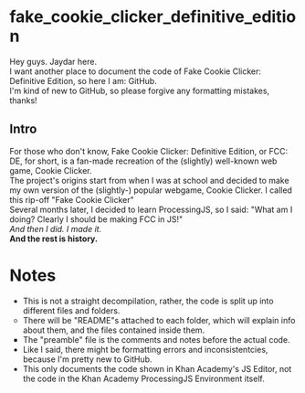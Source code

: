 <h1>fake_cookie_clicker_definitive_edition</h1>
<p>Hey guys. Jaydar here.
<br>I want another place to document the code of Fake Cookie Clicker: Definitive Edition, so here I am: GitHub.
<br>I'm kind of new to GitHub, so please forgive any formatting mistakes, thanks!</p>

<h2>Intro</h2>
<p>For those who don't know, Fake Cookie Clicker: Definitive Edition, or FCC: DE, for short, is a fan-made recreation of the (slightly) well-known web game, Cookie Clicker.
<br>The project's origins start from when I was at school and decided to make my own version of the (slightly-) popular webgame, Cookie Clicker. I called this rip-off "Fake Cookie Clicker"
<br>Several months later, I decided to learn ProcessingJS, so I said: "What am I doing? Clearly I should be making FCC in JS!"
<br><em>And then I did. I made it.</em>
  <br><strong>And the rest is history.</strong></p>

<h1>Notes</h1>
<ul>
  <li>This is not a straight decompilation, rather, the code is split up into different files and folders.</li>
  <li type = "circle">There will be "README"s attached to each folder, which will explain info about them, and the files contained inside them.</li>
  <li type = "square">The "preamble" file is the comments and notes before the actual code.</li>
  <li>Like I said, there might be formatting errors and inconsistentcies, because I'm pretty new to GitHub.</li>
  <li>This only documents the code shown in Khan Academy's JS Editor, not the code in the Khan Academy ProcessingJS Environment itself.</li>
</ul>
